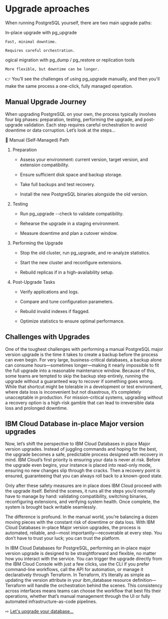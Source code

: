 # Upgrade aproaches
When running PostgreSQL yourself, there are two main upgrade paths:

In-place upgrade with pg_upgrade

    Fast, minimal downtime.

    Requires careful orchestration.

ogical migration with pg_dump / pg_restore or replication tools

    More flexible, but downtime can be longer.

👉 You’ll see the challenges of using pg_upgrade manually, and then you'll make the same process a one-click, fully managed operation.


## Manual Upgrade Journey

When upgrading PostgreSQL on your own, the process typically involves four big phases: preparation, testing, performing the upgrade, and post-upgrade validation. Each step requires careful orchestration to avoid downtime or data corruption. Let’s look at the steps...

🔧 Manual (Self-Managed) Path

1. Preparation

   - Assess your environment: current version, target version, and extension compatibility.

   - Ensure sufficient disk space and backup storage.

   - Take full backups and test recovery.

   - Install the new PostgreSQL binaries alongside the old version.

2. Testing

   - Run pg_upgrade --check to validate compatibility.

   - Rehearse the upgrade in a staging environment.

   - Measure downtime and plan a cutover window.

3. Performing the Upgrade

   - Stop the old cluster, run pg_upgrade, and re-analyze statistics.

   - Start the new cluster and reconfigure extensions.

   - Rebuild replicas if in a high-availability setup.

4. Post-Upgrade Tasks

   - Verify applications and logs.

   - Compare and tune configuration parameters.

   - Rebuild invalid indexes if flagged.

   - Optimize statistics to ensure optimal performance.


## Challenges with Upgrades
One of the toughest challenges with performing a manual PostgreSQL major version upgrade is the time it takes to create a backup before the process can even begin. For very large, business-critical databases, a backup alone can consume hours—sometimes longer—making it nearly impossible to fit the full upgrade into a reasonable maintenance window. Because of this, some teams are tempted to skip the backup step entirely, running the upgrade without a guaranteed way to recover if something goes wrong. 
While that shortcut might be tolerable in a development or test environment, where data loss is inconvenient but not disastrous, it’s completely unacceptable in production. For mission-critical systems, upgrading without a recovery option is a high-risk gamble that can lead to irreversible data loss and prolonged downtime.


## IBM Cloud Database in-place Major version upgrades
Now, let’s shift the perspective to IBM Cloud Databases in place Major version upgrades. Instead of juggling commands and hoping for the best, the upgrade becomes a safe, predictable process designed with recovery in mind. IBM Cloud’s first priority is ensuring your data is never at risk. Before the upgrade even begins, your instance is placed into read-only mode, ensuring no new changes slip through the cracks. Then a recovery point is ensured, guaranteeing that you can always roll back to a known-good state.

Only after these safety measures are in place does IBM Cloud proceed with the upgrade itself. Behind the scenes, it runs all the steps you’d normally have to manage by hand: validating compatibility, switching binaries, reconfiguring extensions, and verifying system health. Once complete, the system is brought back writable seamlessly.

The difference is profound. In the manual world, you’re balancing a dozen moving pieces with the constant risk of downtime or data loss. With IBM Cloud Databases in-place Major version upgrades, the process is automated, reliable, and—most importantly—recoverable at every step. You don’t have to trust your luck; you can trust the platform.

In IBM Cloud Databases for PostgreSQL, performing an in-place major version upgrade is designed to be straightforward and flexible, no matter how you interact with the service. You can trigger the upgrade directly from the IBM Cloud Console with just a few clicks, use the CLI if you prefer command-line workflows, call the API for automation, or manage it declaratively through Terraform. In Terraform, it’s literally as simple as updating the version attribute in your ibm_database resource definition—Terraform will handle the orchestration behind the scenes. This consistency across interfaces means teams can choose the workflow that best fits their operations, whether that’s manual management through the UI or fully automated infrastructure-as-code pipelines.

⇨ [Let's upgrade your database...](20-seamless-upgrades.md)
